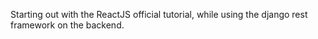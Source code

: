 Starting out with the ReactJS official tutorial, while using the django rest framework on the backend.
